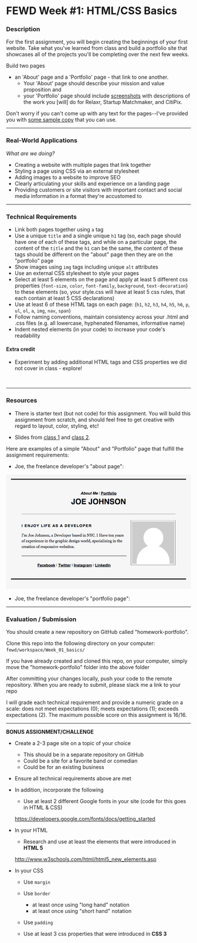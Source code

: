# FEWD Week #1: HTML/CSS Basics

### Description


For the first assignment, you will begin creating the beginnings of your first website. Take what you've learned from class and build a portfolio site that showcases all of the projects you'll be completing over the next few weeks.


Build two pages

- an 'About' page and a 'Portfolio' page - that link to one another.
  - Your 'About' page should describe your mission and value proposition and
  - your 'Portfolio' page should include [screenshots](starter_code/images) with descriptions of the work you [will] do for Relaxr, Startup Matchmaker, and CitiPix.

Don't worry if you can't come up with any text for the pages--I've provided you with [some sample copy](starter_code/sample_copy.txt) that you can use.

---

### Real-World Applications
*What are we doing?*

- Creating a website with multiple pages that link together
- Styling a page using CSS via an external stylesheet
- Adding images to a website to improve SEO
- Clearly articulating your skills and experience on a landing page
- Providing customers or site visitors with important contact and social media information in a format they're accustomed to


---


### Technical Requirements

- Link both pages together using `a` tag
- Use a unique `title` and a single unique `h1` tag (so, each page should have one of each of these tags, and while on a particular page, the content of the `title` and the `h1` can be the same, the content of these tags should be different on the "about" page then they are on the "portfolio" page
- Show images using `img` tags including unique `alt` attributes
- Use an external CSS stylesheet to style your pages
- Select at least 5 elements on the page and apply at least 5 different css properties (`font-size`, `color`, `font-family`, `background`, `text-decoration`) to these elements (so, your style.css will have at least 5 css rules, that each contain at least 5 CSS declarations)
- Use at least 6 of these HTML tags on each page: (`h1`, `h2`, `h3`, `h4`, `h5`, `h6`, `p`, `ul`, `ol`, `a`, `img`, `nav`, `span`)
- Follow naming conventions, maintain consistency across your .html and .css files (e.g. all lowercase, hyphenated filenames, informative name)
- Indent nested elements (in your code) to increase your code's readability

#### Extra credit

- Experiment by adding additional HTML tags and CSS properties we did not cover in class - explore!


<br>

---

### Resources

- There is starter text (but not code) for this assignment.  You will build this assignment from scratch, and should feel free to get creative with regard to layout, color, styling, etc!

- Slides from [class 1](../01_html_basics/slides.md) and [class 2](../02_css_basics/slides.md).

Here are examples of a simple "About" and "Portfolio" page that fulfill the assignment requirements:

- Joe, the freelance developer's "about page":

![Joe's About](starter_code/images/about_me_deliverable.png)

- Joe, the freelance developer's "portfolio page":


---

### Evaluation / Submission

You should create a new repository on GitHub called "homework-portfolio".  

Clone this repo into the following directory on your computer:
`fewd/workspace/Week_01_basics/`

If you have already created and cloned this repo, on your computer, simply move the "homework-portfolio" folder into the above folder

After committing your changes locally, push your code to the remote repository.  When you are ready to submit, please slack me a link to your repo

 I will grade each technical requirement and provide a numeric grade on a scale: does not meet expectations (0); meets expectations (1); exceeds expectations (2).  The maximum possible score on this assignment is 16/16.



------


**BONUS ASSIGNMENT/CHALLENGE**

- Create a 2-3 page site on a topic of your choice

  - This should be in a separate repository on GitHub
  - Could be a site for a favorite band or comedian
  - Could be for an existing business

- Ensure all technical requirements above are met

- In addition, incorporate the following

  - Use at least 2 different Google fonts in your site (code for this goes in HTML & CSS)

  https://developers.google.com/fonts/docs/getting_started

- In your HTML

  - Research and use at least the elements that were introduced in **HTML 5**

  http://www.w3schools.com/html/html5_new_elements.asp

- In your CSS

  - Use `margin`
  - Use `border`
    - at least once using "long hand" notation
    - at least once using "short hand" notation
  - Use `padding`
  - Use at least 3 css properties that were introduced in **CSS 3**

    ​
